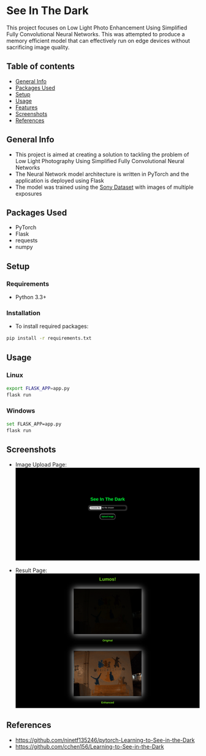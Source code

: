 # See In The Dark
This project focuses on Low Light Photo Enhancement Using Simplified Fully Convolutional Neural Networks. This was attempted to produce a memory efficient model that can effectively run on edge devices without sacrificing image quality. 

## Table of contents
* [General Info](#general-info)
* [Packages Used](#packages-used)
* [Setup](#setup)
* [Usage](#usage)
* [Features](#features)
* [Screenshots](#screenshots)
* [References](#references)

## General Info
- This project is aimed at creating a solution to tackling the problem of Low Light Photography Using Simplified Fully Convolutional Neural Networks
- The Neural Network model architecture is written in PyTorch and the application is deployed using Flask
- The model was trained using the [Sony Dataset](https://storage.googleapis.com/isl-datasets/SID/Sony.zip) with images of multiple exposures

## Packages Used
- PyTorch
- Flask
- requests
- numpy

## Setup

### Requirements
- Python 3.3+

### Installation
- To install required packages:<br>
```bash
pip install -r requirements.txt
```

## Usage

### Linux
```bash
export FLASK_APP=app.py
flask run
```

### Windows
```bash
set FLASK_APP=app.py
flask run
```

## Screenshots

- Image Upload Page:
![](./assets/home.png)

- Result Page:
![](./assets/results.png)

## References
- <https://github.com/ninetf135246/pytorch-Learning-to-See-in-the-Dark>
- <https://github.com/cchen156/Learning-to-See-in-the-Dark>



